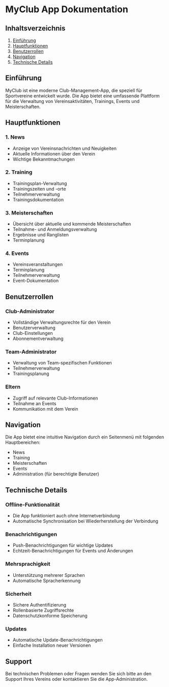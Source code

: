 # MyClub App Dokumentation

## Inhaltsverzeichnis

1. [Einführung](#einführung)
2. [Hauptfunktionen](#hauptfunktionen)
3. [Benutzerrollen](#benutzerrollen)
4. [Navigation](#navigation)
5. [Technische Details](#technische-details)

## Einführung

MyClub ist eine moderne Club-Management-App, die speziell für Sportvereine entwickelt wurde. Die App bietet eine umfassende Plattform für die Verwaltung von Vereinsaktivitäten, Trainings, Events und Meisterschaften.

## Hauptfunktionen

### 1. News

- Anzeige von Vereinsnachrichten und Neuigkeiten
- Aktuelle Informationen über den Verein
- Wichtige Bekanntmachungen

### 2. Training

- Trainingsplan-Verwaltung
- Trainingszeiten und -orte
- Teilnehmerverwaltung
- Trainingsdokumentation

### 3. Meisterschaften

- Übersicht über aktuelle und kommende Meisterschaften
- Teilnahme- und Anmeldungsverwaltung
- Ergebnisse und Ranglisten
- Terminplanung

### 4. Events

- Vereinsveranstaltungen
- Terminplanung
- Teilnehmerverwaltung
- Event-Dokumentation

## Benutzerrollen

### Club-Administrator

- Vollständige Verwaltungsrechte für den Verein
- Benutzerverwaltung
- Club-Einstellungen
- Abonnementverwaltung

### Team-Administrator

- Verwaltung von Team-spezifischen Funktionen
- Teilnehmerverwaltung
- Trainingsplanung

### Eltern

- Zugriff auf relevante Club-Informationen
- Teilnahme an Events
- Kommunikation mit dem Verein

## Navigation

Die App bietet eine intuitive Navigation durch ein Seitenmenü mit folgenden Hauptbereichen:

- News
- Training
- Meisterschaften
- Events
- Administration (für berechtigte Benutzer)

## Technische Details

### Offline-Funktionalität

- Die App funktioniert auch ohne Internetverbindung
- Automatische Synchronisation bei Wiederherstellung der Verbindung

### Benachrichtigungen

- Push-Benachrichtigungen für wichtige Updates
- Echtzeit-Benachrichtigungen für Events und Änderungen

### Mehrsprachigkeit

- Unterstützung mehrerer Sprachen
- Automatische Spracherkennung

### Sicherheit

- Sichere Authentifizierung
- Rollenbasierte Zugriffsrechte
- Datenschutzkonforme Speicherung

### Updates

- Automatische Update-Benachrichtigungen
- Einfache Installation neuer Versionen

## Support

Bei technischen Problemen oder Fragen wenden Sie sich bitte an den Support Ihres Vereins oder kontaktieren Sie die App-Administration.
